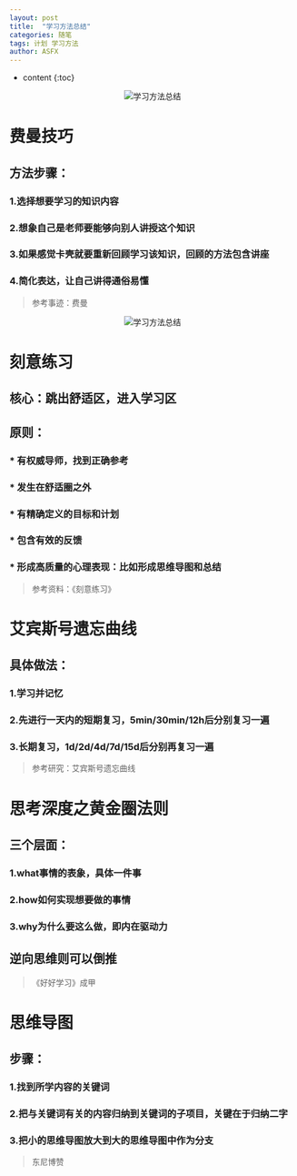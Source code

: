 ```yaml
---
layout: post
title:  "学习方法总结"
categories: 随笔
tags: 计划 学习方法
author: ASFX
---
```


* content
{:toc}
<center>  <!--开始居中对齐-->

![学习方法总结](https://img.alicdn.com/imgextra/i4/731007353/O1CN01uje8xa24Bir0zFEET_!!731007353.png)
</center> <!--结束居中对齐-->




# 费曼技巧
## 方法步骤：
### 1.选择想要学习的知识内容
### 2.想象自己是老师要能够向别人讲授这个知识
### 3.如果感觉卡壳就要重新回顾学习该知识，回顾的方法包含讲座
### 4.简化表达，让自己讲得通俗易懂
>参考事迹：费曼
<center> <!--开始居中对齐-->

![学习方法总结](https://img.alicdn.com/imgextra/i3/731007353/O1CN01USjR5k24Bir7Y2ehC_!!731007353.png)
</center> <!--结束居中对齐-->

# 刻意练习
## 核心：跳出舒适区，进入学习区
## 原则：
### * 有权威导师，找到正确参考
### * 发生在舒适圈之外
### * 有精确定义的目标和计划
### * 包含有效的反馈
### * 形成高质量的心理表现：比如形成思维导图和总结
>参考资料：《刻意练习》

# 艾宾斯号遗忘曲线
## 具体做法：
### 1.学习并记忆
### 2.先进行一天内的短期复习，5min/30min/12h后分别复习一遍
### 3.长期复习，1d/2d/4d/7d/15d后分别再复习一遍
>参考研究：艾宾斯号遗忘曲线

# 思考深度之黄金圈法则
## 三个层面：
### 1.what事情的表象，具体一件事
### 2.how如何实现想要做的事情
### 3.why为什么要这么做，即内在驱动力
## 逆向思维则可以倒推
>《好好学习》成甲

# 思维导图
## 步骤：
### 1.找到所学内容的关键词
### 2.把与关键词有关的内容归纳到关键词的子项目，关键在于归纳二字
### 3.把小的思维导图放大到大的思维导图中作为分支
>东尼博赞


